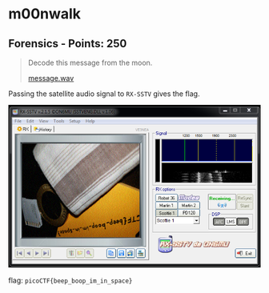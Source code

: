 # m00nwalk

## Forensics - Points: 250

> Decode this message from the moon.
>
> [message.wav](https://2019shell1.picoctf.com/static/3b74fad79b1e7c60616c34aebc6268ee/message.wav)

Passing the satellite audio signal to `RX-SSTV` gives the flag.

![](m00nwalk.png)

flag: `picoCTF{beep_boop_im_in_space}`